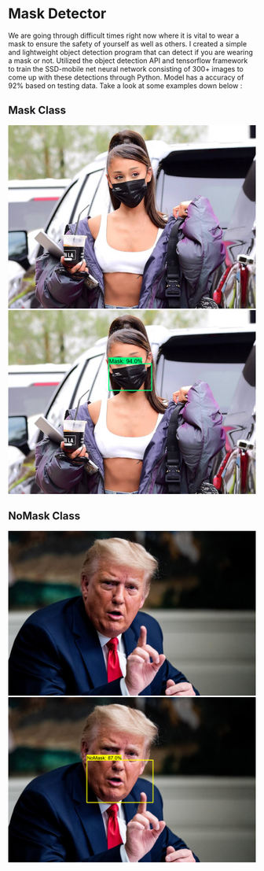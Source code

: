 # Mask Detector
We are going through difficult times right now where it is vital to wear a mask to ensure the safety of yourself as well as others. I created a simple and lightweight object detection program that can detect if you are wearing a mask or not. Utilized the object detection API and tensorflow framework to train the SSD-mobile net neural network consisting of 300+ images to come up with these detections through Python. Model has a accuracy of 92% based on testing data. Take a look at some examples down below :
## Mask Class
<p float="left">
  <img src="Tensorflow/workspace/images/check/test_case_two.jpg"/>
  <img src="Tensorflow/workspace/images/check/results/two.png" /> 
</p>

## NoMask Class
<p float="left">
  <img src="Tensorflow/workspace/images/check/test_case_six.jpg"/>
  <img src="Tensorflow/workspace/images/check/results/six.png" /> 
</p>


